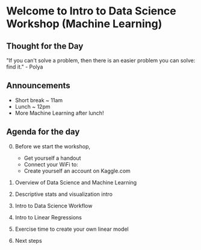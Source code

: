 # Welcome to Intro to Data Science Workshop (Machine Learning)

## Thought for the Day
"If you can't solve a problem, 
    then there is an easier problem you can solve: 
        find it."
            - Polya

## Announcements
- Short break ~ 11am
- Lunch ~ 12pm
- More Machine Learning after lunch!

## Agenda for the day
0. Before we start the workshop, 
    - Get yourself a handout
    - Connect your WiFi to:
    - Create yourself an account on Kaggle.com

1. Overview of Data Science and Machine Learning

2. Descriptive stats and visualization intro

3. Intro to Data Science Workflow

4. Intro to Linear Regressions

5. Exercise time to create your own linear model

6. Next steps